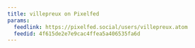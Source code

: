 ```yaml
---
title: villepreux on Pixelfed
params:
  feedlink: https://pixelfed.social/users/villepreux.atom
  feedid: 4f615de2e7e9cac4ffea5a406535fa6d
---
```

